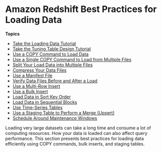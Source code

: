 # Amazon Redshift Best Practices for Loading Data<a name="c_loading-data-best-practices"></a>

**Topics**
+ [Take the Loading Data Tutorial](c_best-practices-loading-take-loading-data-tutorial.md)
+ [Take the Tuning Table Design Tutorial](c_best-practices-loading-take-table-design-tutorial.md)
+ [Use a COPY Command to Load Data](c_best-practices-use-copy.md)
+ [Use a Single COPY Command to Load from Multiple Files](c_best-practices-single-copy-command.md)
+ [Split Your Load Data into Multiple Files](c_best-practices-use-multiple-files.md)
+ [Compress Your Data Files](c_best-practices-compress-data-files.md)
+ [Use a Manifest File](best-practices-preventing-load-data-errors.md)
+ [Verify Data Files Before and After a Load](c_best-practices-verifying-data-files.md)
+ [Use a Multi\-Row Insert](c_best-practices-multi-row-inserts.md)
+ [Use a Bulk Insert](c_best-practices-bulk-inserts.md)
+ [Load Data in Sort Key Order](c_best-practices-sort-key-order.md)
+ [Load Data in Sequential Blocks](c_best-practices-load-data-in-sequential-blocks.md)
+ [Use Time\-Series Tables](c_best-practices-time-series-tables.md)
+ [Use a Staging Table to Perform a Merge \(Upsert\)](c_best-practices-upsert.md)
+ [Schedule Around Maintenance Windows](c_best-practices-avoid-maintenance.md)

Loading very large datasets can take a long time and consume a lot of computing resources\. How your data is loaded can also affect query performance\. This section presents best practices for loading data efficiently using COPY commands, bulk inserts, and staging tables\. 